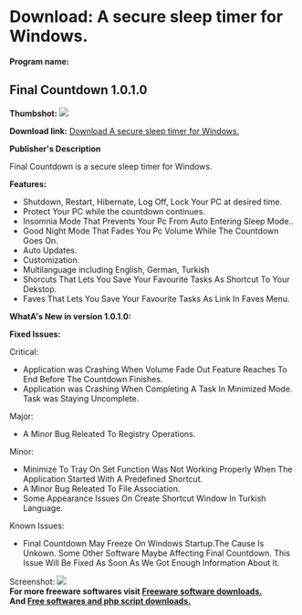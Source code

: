 # Download: A secure sleep timer for Windows. 

**Program name:**

## Final Countdown 1.0.1.0

  
**Thumbshot:** ![](http://www.freewarefiles.com/screenshot/finalcntdwn_md.jpg)   
  
**Download link:** [Download A secure sleep timer for Windows. ](http://freesoftwares.boysofts.com/Final-Countdown_program_67798.html)  
  


**Publisher's Description**  
  


Final Countdown is a secure sleep timer for Windows. 

**Features:**

  * Shutdown, Restart, Hibernate, Log Off, Lock Your PC at desired time. 
  * Protect Your PC while the countdown continues. 
  * Insomnia Mode That Prevents Your Pc From Auto Entering Sleep Mode.. 
  * Good Night Mode That Fades You Pc Volume While The Countdown Goes On. 
  * Auto Updates. 
  * Customization. 
  * Multilanguage including English, German, Turkish 
  * Shorcuts That Lets You Save Your Favourite Tasks As Shortcut To Your Dekstop. 
  * Faves That Lets You Save Your Favourite Tasks As Link In Faves Menu. 

**WhatA's New in version 1.0.1.0:**

**Fixed Issues:**

Critical:

  * Application was Crashing When Volume Fade Out Feature Reaches To End Before The Countdown Finishes. 
  * Application was Crashing When Completing A Task In Minimized Mode. Task was Staying Uncomplete. 

Major:

  * A Minor Bug Releated To Registry Operations. 

Minor:

  * Minimize To Tray On Set Function Was Not Working Properly When The Application Started With A Predefined Shortcut. 
  * A Minor Bug Releated To File Association. 
  * Some Appearance Issues On Create Shortcut Window In Turkish Language. 

Known Issues:

  * Final Countdown May Freeze On Windows Startup.The Cause Is Unkown. Some Other Software Maybe Affecting Final Countdown. This Issue Will Be Fixed As Soon As We Got Enough Information About It. 

  
  
Screenshot: ![](http://www.freewarefiles.com/screenshot/finalcntdwn.jpg)   
**For more freeware softwares visit [Freeware software downloads.](http://freesoftwares.boysofts.com/)**   
**And [Free softwares and php script downloads.](http://www.boysofts.com/)**
